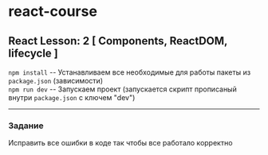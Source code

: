 # react-course
## React Lesson: 2 [ Components, ReactDOM, lifecycle ]

`npm install` -- Устанавливаем все необходимые для работы пакеты из `package.json` (зависимости) <br/>
`npm run dev` -- Запускаем проект (запускается скрипт прописаный внутри `package.json` с ключем "dev")

---

### Задание
Исправить все ошибки в коде так чтобы все работало корректно